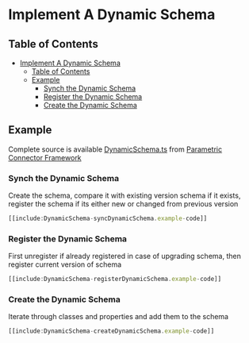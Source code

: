# Implement A Dynamic Schema

## Table of Contents

- [Implement A Dynamic Schema](#implement-a-dynamic-schema)
  - [Table of Contents](#table-of-contents)
  - [Example](#example)
    - [Synch the Dynamic Schema](#synch-the-dynamic-schema)
    - [Register the Dynamic Schema](#register-the-dynamic-schema)
    - [Create the Dynamic Schema](#create-the-dynamic-schema)

## Example

Complete source is available [DynamicSchema.ts](https://github.com/iTwin/pcf/blob/main/core/src/DynamicSchema.ts) from [Parametric Connector Framework](https://github.com/iTwin/pcf)

### Synch the Dynamic Schema

Create the schema, compare it with existing version schema if it exists, register the schema if its either new or changed from previous version

```ts
[[include:DynamicSchema-syncDynamicSchema.example-code]]
```

### Register the Dynamic Schema

First unregister if already registered in case of upgrading schema, then register current version of schema

```ts
[[include:DynamicSchema-registerDynamicSchema.example-code]]
```

### Create the Dynamic Schema

Iterate through classes and properties and add them to the schema

```ts
[[include:DynamicSchema-createDynamicSchema.example-code]]
```
